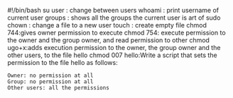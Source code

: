 #!/bin/bash
su user : change between users
whoami : print username of current user
groups : shows all the groups the current user is art of
sudo chown : change a file to a new user
touch : create empty file
chmod 744:gives owner permission to execute
chmod 754: execute permission to the owner and the group owner, and read permission to other
chmod ugo+x:adds execution permission to the owner, the group owner and the other users, to the file hello
chmod 007 hello:Write a script that sets the permission to the file hello as follows:

    Owner: no permission at all
    Group: no permission at all
    Other users: all the permissions

